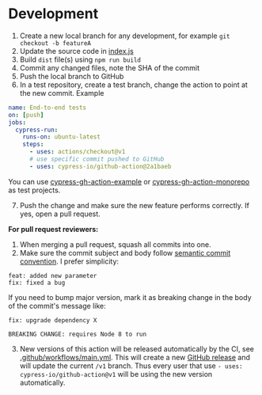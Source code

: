 # Development

1. Create a new local branch for any development, for example `git checkout -b featureA`
1. Update the source code in [index.js](index.js)
1. Build `dist` file(s) using `npm run build`
1. Commit any changed files, note the SHA of the commit
1. Push the local branch to GitHub
1. In a test repository, create a test branch, change the action to point at the new commit. Example

```yml
name: End-to-end tests
on: [push]
jobs:
  cypress-run:
    runs-on: ubuntu-latest
    steps:
      - uses: actions/checkout@v1
      # use specific commit pushed to GitHub
      - uses: cypress-io/github-action@2a1baeb
```

You can use [cypress-gh-action-example](https://github.com/bahmutov/cypress-gh-action-example) or [cypress-gh-action-monorepo](https://github.com/bahmutov/cypress-gh-action-monorepo) as test projects.

7. Push the change and make sure the new feature performs correctly. If yes, open a pull request.

**For pull request reviewers:**

1. When merging a pull request, squash all commits into one.
1. Make sure the commit subject and body follow [semantic commit convention](https://semantic-release.gitbook.io/semantic-release/#commit-message-format). I prefer simplicity:

```text
feat: added new parameter
fix: fixed a bug
```

If you need to bump major version, mark it as breaking change in the body of the commit's message like:

```text
fix: upgrade dependency X

BREAKING CHANGE: requires Node 8 to run
```

3. New versions of this action will be released automatically by the CI, see [.github/workflows/main.yml](.github/workflows/main.yml). This will create a new [GitHub release](https://github.com/cypress-io/github-action/releases) and will update the current `/v1` branch. Thus every user that use `- uses: cypress-io/github-action@v1` will be using the new version automatically.
